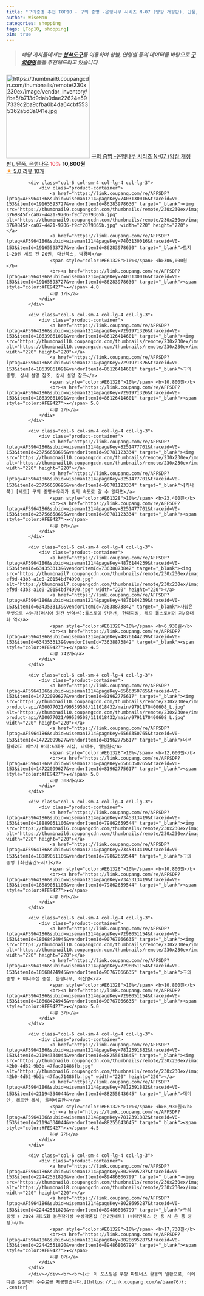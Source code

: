 ```yaml
---
title: "구의증명 추천 TOP10 - 구의 증명 -은행나무 시리즈 N-07 (양장 개정판), 단품, 은행나무"
author: WiseMan
categories: shopping
tags: [Top10, shopping]
pin: true
---
```


> ##### 해당 게시물에서는 [**분석도구**](https://itemscout.io/)를 이용하여 **성별**, **연령별** 등의 데이터를 바탕으로 [**구의증명**](https://link.coupang.com/a/baae76)들을 추천해드리고 있습니다.
<div class="container"><div class="row">
            <div class="col-6 col-sm-4 col-lg-4 col-lg-3">
                <div class="product-container">
                    <a href="https://link.coupang.com/re/AFFSDP?lptag=AF5964186&subid=wiseman1214&pageKey=7291944549&traceid=V0-153&itemId=18639750161&vendorItemId=90423808523" target="_blank"><img src="https://thumbnail6.coupangcdn.com/thumbnails/remote/230x230ex/image/vendor_inventory/fbe5/b713d9dab0dae22624e597339c2ba9cfba0b4da64cbf5535362a5d3a041e.jpg" alt="https://thumbnail6.coupangcdn.com/thumbnails/remote/230x230ex/image/vendor_inventory/fbe5/b713d9dab0dae22624e597339c2ba9cfba0b4da64cbf5535362a5d3a041e.jpg" width="220" height="220"></a>
                    <a href="https://link.coupang.com/re/AFFSDP?lptag=AF5964186&subid=wiseman1214&pageKey=7291944549&traceid=V0-153&itemId=18639750161&vendorItemId=90423808523" target="_blank">구의 증명 -은행나무 시리즈 N-07 (양장 개정판), 단품, 은행나무</a>
                    <span style="color:#E61328">10%</span> <b>10,800원</b>
                    <br><a href="https://link.coupang.com/re/AFFSDP?lptag=AF5964186&subid=wiseman1214&pageKey=7291944549&traceid=V0-153&itemId=18639750161&vendorItemId=90423808523" target="_blank"><span style="color:#FE9427">★</span> 5.0
                    리뷰 10개</a>
                </div>
            </div>
            
            <div class="col-6 col-sm-4 col-lg-4 col-lg-3">
                <div class="product-container">
                    <a href="https://link.coupang.com/re/AFFSDP?lptag=AF5964186&subid=wiseman1214&pageKey=7403130016&traceid=V0-153&itemId=19165593727&vendorItemId=86283978630" target="_blank"><img src="https://thumbnail9.coupangcdn.com/thumbnails/remote/230x230ex/image/retail/images/970200479732930-3769845f-ca07-4421-9706-f9cf2079365b.jpg" alt="https://thumbnail9.coupangcdn.com/thumbnails/remote/230x230ex/image/retail/images/970200479732930-3769845f-ca07-4421-9706-f9cf2079365b.jpg" width="220" height="220"></a>
                    <a href="https://link.coupang.com/re/AFFSDP?lptag=AF5964186&subid=wiseman1214&pageKey=7403130016&traceid=V0-153&itemId=19165593727&vendorItemId=86283978630" target="_blank">토지 1~20권 세트 전 20권, 다산북스, 박경리</a>
                    <span style="color:#E61328">10%</span> <b>306,000원</b>
                    <br><a href="https://link.coupang.com/re/AFFSDP?lptag=AF5964186&subid=wiseman1214&pageKey=7403130016&traceid=V0-153&itemId=19165593727&vendorItemId=86283978630" target="_blank"><span style="color:#FE9427">★</span> 4.0
                    리뷰 1개</a>
                </div>
            </div>
            
            <div class="col-6 col-sm-4 col-lg-4 col-lg-3">
                <div class="product-container">
                    <a href="https://link.coupang.com/re/AFFSDP?lptag=AF5964186&subid=wiseman1214&pageKey=7291971326&traceid=V0-153&itemId=18639861091&vendorItemId=86126414601" target="_blank"><img src="https://thumbnail10.coupangcdn.com/thumbnails/remote/230x230ex/image/vendor_inventory/6140/2c7da4801a7897f15d191cb40eb5197b55c642faea8a809c07dd43378545.jpg" alt="https://thumbnail10.coupangcdn.com/thumbnails/remote/230x230ex/image/vendor_inventory/6140/2c7da4801a7897f15d191cb40eb5197b55c642faea8a809c07dd43378545.jpg" width="220" height="220"></a>
                    <a href="https://link.coupang.com/re/AFFSDP?lptag=AF5964186&subid=wiseman1214&pageKey=7291971326&traceid=V0-153&itemId=18639861091&vendorItemId=86126414601" target="_blank">구의 증명, 상세 설명 참조, 상세 설명 참조</a>
                    <span style="color:#E61328">10%</span> <b>10,800원</b>
                    <br><a href="https://link.coupang.com/re/AFFSDP?lptag=AF5964186&subid=wiseman1214&pageKey=7291971326&traceid=V0-153&itemId=18639861091&vendorItemId=86126414601" target="_blank"><span style="color:#FE9427">★</span> 5.0
                    리뷰 2개</a>
                </div>
            </div>
            
            <div class="col-6 col-sm-4 col-lg-4 col-lg-3">
                <div class="product-container">
                    <a href="https://link.coupang.com/re/AFFSDP?lptag=AF5964186&subid=wiseman1214&pageKey=8251477701&traceid=V0-153&itemId=23756658695&vendorItemId=90781123334" target="_blank"><img src="https://thumbnail10.coupangcdn.com/thumbnails/remote/230x230ex/image/vendor_inventory/76ab/fbca61eabf0e183d248a2252080e8f5075f521da62da316c95c9eba41298.jpg" alt="https://thumbnail10.coupangcdn.com/thumbnails/remote/230x230ex/image/vendor_inventory/76ab/fbca61eabf0e183d248a2252080e8f5075f521da62da316c95c9eba41298.jpg" width="220" height="220"></a>
                    <a href="https://link.coupang.com/re/AFFSDP?lptag=AF5964186&subid=wiseman1214&pageKey=8251477701&traceid=V0-153&itemId=23756658695&vendorItemId=90781123334" target="_blank">[하나북] [세트] 구의 증명＋우리가 빛의 속도로 갈 수 없다면</a>
                    <span style="color:#E61328">10%</span> <b>23,400원</b>
                    <br><a href="https://link.coupang.com/re/AFFSDP?lptag=AF5964186&subid=wiseman1214&pageKey=8251477701&traceid=V0-153&itemId=23756658695&vendorItemId=90781123334" target="_blank"><span style="color:#FE9427">★</span> 
                    리뷰 0개</a>
                </div>
            </div>
            
            <div class="col-6 col-sm-4 col-lg-4 col-lg-3">
                <div class="product-container">
                    <a href="https://link.coupang.com/re/AFFSDP?lptag=AF5964186&subid=wiseman1214&pageKey=4876144239&traceid=V0-153&itemId=6343533139&vendorItemId=73638873842" target="_blank"><img src="https://thumbnail7.coupangcdn.com/thumbnails/remote/230x230ex/image/retail/images/2021/01/26/16/0/9c2b3338-ef9d-43b3-a1c0-20154bd74990.jpg" alt="https://thumbnail7.coupangcdn.com/thumbnails/remote/230x230ex/image/retail/images/2021/01/26/16/0/9c2b3338-ef9d-43b3-a1c0-20154bd74990.jpg" width="220" height="220"></a>
                    <a href="https://link.coupang.com/re/AFFSDP?lptag=AF5964186&subid=wiseman1214&pageKey=4876144239&traceid=V0-153&itemId=6343533139&vendorItemId=73638873842" target="_blank">사람은 무엇으로 사는가(러시아 원전 번역본):톨스토이 단편선, 현대지성, 레프 톨스토이어 저/홍대화 역</a>
                    <span style="color:#E61328">10%</span> <b>6,930원</b>
                    <br><a href="https://link.coupang.com/re/AFFSDP?lptag=AF5964186&subid=wiseman1214&pageKey=4876144239&traceid=V0-153&itemId=6343533139&vendorItemId=73638873842" target="_blank"><span style="color:#FE9427">★</span> 4.5
                    리뷰 742개</a>
                </div>
            </div>
            
            <div class="col-6 col-sm-4 col-lg-4 col-lg-3">
                <div class="product-container">
                    <a href="https://link.coupang.com/re/AFFSDP?lptag=AF5964186&subid=wiseman1214&pageKey=6566350765&traceid=V0-153&itemId=14722099627&vendorItemId=81962775617" target="_blank"><img src="https://thumbnail10.coupangcdn.com/thumbnails/remote/230x230ex/image/retail-product-api/A00077021/99539508/111018432/main/9791170400608_L.jpg" alt="https://thumbnail10.coupangcdn.com/thumbnails/remote/230x230ex/image/retail-product-api/A00077021/99539508/111018432/main/9791170400608_L.jpg" width="220" height="220"></a>
                    <a href="https://link.coupang.com/re/AFFSDP?lptag=AF5964186&subid=wiseman1214&pageKey=6566350765&traceid=V0-153&itemId=14722099627&vendorItemId=81962775617" target="_blank">너무 잘하려고 애쓰지 마라:나태주 시집, 나태주, 열림원</a>
                    <span style="color:#E61328">10%</span> <b>12,600원</b>
                    <br><a href="https://link.coupang.com/re/AFFSDP?lptag=AF5964186&subid=wiseman1214&pageKey=6566350765&traceid=V0-153&itemId=14722099627&vendorItemId=81962775617" target="_blank"><span style="color:#FE9427">★</span> 5.0
                    리뷰 308개</a>
                </div>
            </div>
            
            <div class="col-6 col-sm-4 col-lg-4 col-lg-3">
                <div class="product-container">
                    <a href="https://link.coupang.com/re/AFFSDP?lptag=AF5964186&subid=wiseman1214&pageKey=7345313419&traceid=V0-153&itemId=18889051106&vendorItemId=79862659544" target="_blank"><img src="https://thumbnail6.coupangcdn.com/thumbnails/remote/230x230ex/image/vendor_inventory/448e/b6c44e8cf8ac4d0c11590f236c8b33ea0e0a03ffe17168b777d10c080de9.png" alt="https://thumbnail6.coupangcdn.com/thumbnails/remote/230x230ex/image/vendor_inventory/448e/b6c44e8cf8ac4d0c11590f236c8b33ea0e0a03ffe17168b777d10c080de9.png" width="220" height="220"></a>
                    <a href="https://link.coupang.com/re/AFFSDP?lptag=AF5964186&subid=wiseman1214&pageKey=7345313419&traceid=V0-153&itemId=18889051106&vendorItemId=79862659544" target="_blank">구의 증명 [최신출간도서!]</a>
                    <span style="color:#E61328">10%</span> <b>10,800원</b>
                    <br><a href="https://link.coupang.com/re/AFFSDP?lptag=AF5964186&subid=wiseman1214&pageKey=7345313419&traceid=V0-153&itemId=18889051106&vendorItemId=79862659544" target="_blank"><span style="color:#FE9427">★</span> 
                    리뷰 0개</a>
                </div>
            </div>
            
            <div class="col-6 col-sm-4 col-lg-4 col-lg-3">
                <div class="product-container">
                    <a href="https://link.coupang.com/re/AFFSDP?lptag=AF5964186&subid=wiseman1214&pageKey=7298051154&traceid=V0-153&itemId=18668424945&vendorItemId=90767066635" target="_blank"><img src="https://thumbnail10.coupangcdn.com/thumbnails/remote/230x230ex/image/vendor_inventory/99b4/39635a06d57f299d066dbeae3fff9fe12a5102590bee1bd544ef13bb04fd.jpg" alt="https://thumbnail10.coupangcdn.com/thumbnails/remote/230x230ex/image/vendor_inventory/99b4/39635a06d57f299d066dbeae3fff9fe12a5102590bee1bd544ef13bb04fd.jpg" width="220" height="220"></a>
                    <a href="https://link.coupang.com/re/AFFSDP?lptag=AF5964186&subid=wiseman1214&pageKey=7298051154&traceid=V0-153&itemId=18668424945&vendorItemId=90767066635" target="_blank">구의 증명 + 미니수첩 증정, 은행나무, 최진영</a>
                    <span style="color:#E61328">10%</span> <b>10,800원</b>
                    <br><a href="https://link.coupang.com/re/AFFSDP?lptag=AF5964186&subid=wiseman1214&pageKey=7298051154&traceid=V0-153&itemId=18668424945&vendorItemId=90767066635" target="_blank"><span style="color:#FE9427">★</span> 5.0
                    리뷰 3개</a>
                </div>
            </div>
            
            <div class="col-6 col-sm-4 col-lg-4 col-lg-3">
                <div class="product-container">
                    <a href="https://link.coupang.com/re/AFFSDP?lptag=AF5964186&subid=wiseman1214&pageKey=7812391882&traceid=V0-153&itemId=21194334044&vendorItemId=88255643645" target="_blank"><img src="https://thumbnail6.coupangcdn.com/thumbnails/remote/230x230ex/image/retail/images/2024/01/03/18/2/4e258161-42b0-4d62-9b3b-47fac71486fb.jpg" alt="https://thumbnail6.coupangcdn.com/thumbnails/remote/230x230ex/image/retail/images/2024/01/03/18/2/4e258161-42b0-4d62-9b3b-47fac71486fb.jpg" width="220" height="220"></a>
                    <a href="https://link.coupang.com/re/AFFSDP?lptag=AF5964186&subid=wiseman1214&pageKey=7812391882&traceid=V0-153&itemId=21194334044&vendorItemId=88255643645" target="_blank">데미안, 헤르만 헤세, 올리버출판사</a>
                    <span style="color:#E61328">10%</span> <b>6,930원</b>
                    <br><a href="https://link.coupang.com/re/AFFSDP?lptag=AF5964186&subid=wiseman1214&pageKey=7812391882&traceid=V0-153&itemId=21194334044&vendorItemId=88255643645" target="_blank"><span style="color:#FE9427">★</span> 4.5
                    리뷰 7개</a>
                </div>
            </div>
            
            <div class="col-6 col-sm-4 col-lg-4 col-lg-3">
                <div class="product-container">
                    <a href="https://link.coupang.com/re/AFFSDP?lptag=AF5964186&subid=wiseman1214&pageKey=8028695287&traceid=V0-153&itemId=22442551820&vendorItemId=89486806799" target="_blank"><img src="https://thumbnail8.coupangcdn.com/thumbnails/remote/230x230ex/image/vendor_inventory/9010/29d004ab664a259ac10655136486d9dfd064ea07a70de059d671b4a9b9f9.jpg" alt="https://thumbnail8.coupangcdn.com/thumbnails/remote/230x230ex/image/vendor_inventory/9010/29d004ab664a259ac10655136486d9dfd064ea07a70de059d671b4a9b9f9.jpg" width="220" height="220"></a>
                    <a href="https://link.coupang.com/re/AFFSDP?lptag=AF5964186&subid=wiseman1214&pageKey=8028695287&traceid=V0-153&itemId=22442551820&vendorItemId=89486806799" target="_blank">구의 증명 + 2024 제15회 젊은작가상 수상작품집 [전2권세트] (비타민북스 전 용 사 은 품 증 정)</a>
                    <span style="color:#E61328">10%</span> <b>17,730원</b>
                    <br><a href="https://link.coupang.com/re/AFFSDP?lptag=AF5964186&subid=wiseman1214&pageKey=8028695287&traceid=V0-153&itemId=22442551820&vendorItemId=89486806799" target="_blank"><span style="color:#FE9427">★</span> 
                    리뷰 0개</a>
                </div>
            </div>
            </div></div><br><br>[👉 이 포스팅은 쿠팡 파트너스 활동의 일환으로, 이에 따른 일정액의 수수료를 제공받습니다.](https://link.coupang.com/a/baae76){: .center}